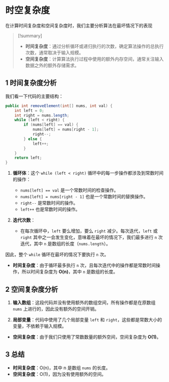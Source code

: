 # 时空复杂度

在计算时间复杂度和空间复杂度时，我们主要分析算法在最坏情况下的表现

> [!summary]
>
> - **时间复杂度**：通过分析循环或递归执行的次数，确定算法操作的总执行次数，通常取决于输入规模。
> - **空间复杂度**：计算算法执行过程中使用的额外内存空间，通常关注输入数据之外的额外存储需求。

## 1 时间复杂度分析

我们看一下代码的主要结构：

```java
public int removeElement(int[] nums, int val) {
    int left = 0;
    int right = nums.length;
    while (left < right) {
        if (nums[left] == val) {
            nums[left] = nums[right - 1];
            right--;
        } else {
            left++;
        }
    }
    return left;
}
```

1. **循环体**：这个 `while (left < right)` 循环中的每一步操作都涉及到常数时间的操作：
   - `nums[left] == val` 是一个常数时间的检查操作。
   - `nums[left] = nums[right - 1]` 也是一个常数时间的替换操作。
   - `right--` 是常数时间的操作。
   - `left++` 也是常数时间的操作。

2. **迭代次数**：
   - 在每次循环中，`left` 要么增加，要么 `right` 减少。每次迭代，`left` 或 `right` 其中之一会发生变化，意味着在最坏的情况下，我们最多进行 `n` 次迭代，其中 `n` 是数组的长度（`nums.length`）。

因此，整个 `while` 循环在最坏的情况下要执行 `n` 次。

- **时间复杂度**：由于循环最多执行 `n` 次，且每次迭代中的操作都是常数时间操作，所以时间复杂度为 **O(n)**，其中 `n` 是数组的长度。

## 2 空间复杂度分析

1. **输入数组**：这段代码并没有使用额外的数组空间，所有操作都是在原数组 `nums` 上进行的，因此没有额外的空间开销。

2. **局部变量**：代码中使用了几个局部变量 `left` 和 `right`，这些都是常数大小的变量，不依赖于输入规模。

- **空间复杂度**：由于我们只使用了常数数量的额外空间，空间复杂度为 **O(1)**。

## 3 总结

- **时间复杂度**：O(n)，其中 n 是数组 `nums` 的长度。
- **空间复杂度**：O(1)，因为没有使用额外的空间。

